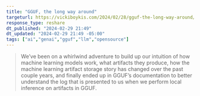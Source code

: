 ```yaml
---
title: "GGUF, the long way around"
targeturl: https://vickiboykis.com/2024/02/28/gguf-the-long-way-around/
response_type: reshare
dt_published: "2024-02-29 21:49"
dt_updated: "2024-02-29 21:49 -05:00"
tags: ["ai","genai","gguf","llm","opensource"]
---
```


> We’ve been on a whirlwind adventure to build up our intuition of how machine learning models work, what artifacts they produce, how the machine learning artifact storage story has changed over the past couple years, and finally ended up in GGUF’s documentation to better understand the log that is presented to us when we perform local inference on artifacts in GGUF.